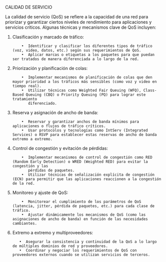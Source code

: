  CALIDAD DE SERVICIO

  La calidad de servicio (QoS) se refiere a la capacidad de una red para priorizar y garantizar ciertos niveles de rendimiento para aplicaciones 
  y servicios críticos. Algunas técnicas y mecanismos clave de QoS incluyen:
  1. Clasificación y marcado de tráfico:
     
             •	Identificar y clasificar los diferentes tipos de tráfico (voz, video, datos, etc.) según sus requerimientos de QoS.
             •	Aplicar marcas o etiquetas a los paquetes para que puedan ser tratados de manera diferenciada a lo largo de la red.


  3. Priorización y planificación de colas:
     
             •	Implementar mecanismos de planificación de colas que den mayor prioridad a los tráficos más sensibles (como voz y video en tiempo real).
             •	Utilizar técnicas como Weighted Fair Queuing (WFQ), Class-Based Queuing (CBQ) o Priority Queuing (PQ) para lograr este tratamiento 
                diferenciado.


  5. Reserva y asignación de ancho de banda:
     
             •	Reservar y garantizar anchos de banda mínimos para aplicaciones o flujos de tráfico críticos.
             •	Usar protocolos y tecnologías como IntServ (Integrated Services) o RSVP para establecer estas reservas de ancho de banda extremo a extremo.


  7. Control de congestión y evitación de pérdidas:
     
             •	Implementar mecanismos de control de congestión como RED (Random Early Detection) o WRED (Weighted RED) para evitar la congestión y las 
                pérdidas de paquetes.
             •	Utilizar técnicas de señalización explícita de congestión (ECN) para permitir que las aplicaciones reaccionen a la congestión de la red.


  9. Monitoreo y ajuste de QoS:
      
             •	Monitorear el cumplimiento de los parámetros de QoS (latencia, jitter, pérdida de paquetes, etc.) para cada clase de tráfico.
             •	Ajustar dinámicamente los mecanismos de QoS (como las asignaciones de ancho de banda) en función de las necesidades cambiantes.


  11. Extremo a extremo y multiproveedores:
      
             •	Asegurar la consistencia y continuidad de la QoS a lo largo de múltiples dominios de red y proveedores.
             •	Coordinar y negociar los requerimientos de QoS con proveedores externos cuando se utilizan servicios de terceros.
